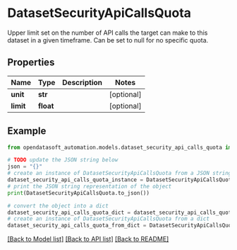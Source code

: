 # DatasetSecurityApiCallsQuota

Upper limit set on the number of API calls the target can make to this dataset in a given timeframe. Can be set to null for no specific quota.

## Properties

Name | Type | Description | Notes
------------ | ------------- | ------------- | -------------
**unit** | **str** |  | [optional] 
**limit** | **float** |  | [optional] 

## Example

```python
from opendatasoft_automation.models.dataset_security_api_calls_quota import DatasetSecurityApiCallsQuota

# TODO update the JSON string below
json = "{}"
# create an instance of DatasetSecurityApiCallsQuota from a JSON string
dataset_security_api_calls_quota_instance = DatasetSecurityApiCallsQuota.from_json(json)
# print the JSON string representation of the object
print(DatasetSecurityApiCallsQuota.to_json())

# convert the object into a dict
dataset_security_api_calls_quota_dict = dataset_security_api_calls_quota_instance.to_dict()
# create an instance of DatasetSecurityApiCallsQuota from a dict
dataset_security_api_calls_quota_from_dict = DatasetSecurityApiCallsQuota.from_dict(dataset_security_api_calls_quota_dict)
```
[[Back to Model list]](../README.md#documentation-for-models) [[Back to API list]](../README.md#documentation-for-api-endpoints) [[Back to README]](../README.md)


